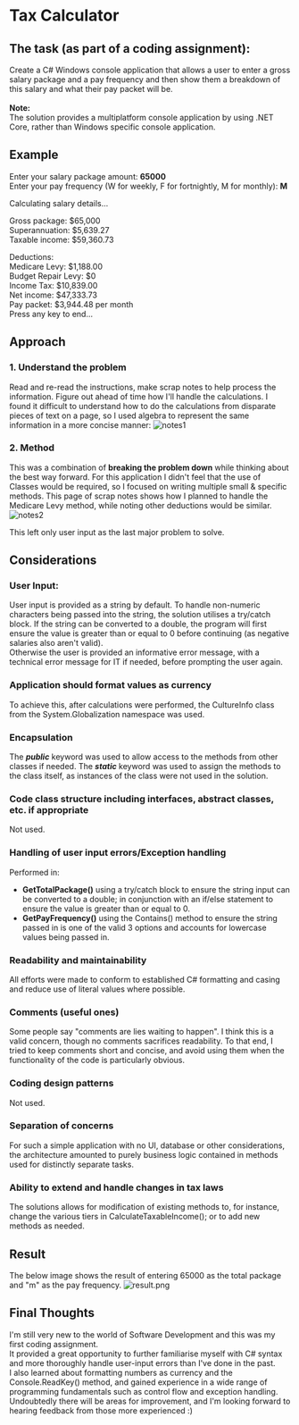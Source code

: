 # Tax Calculator

## The task (as part of a coding assignment):
Create a C# Windows console application that allows a user to enter a gross salary package and a pay frequency and then show them a breakdown of this salary and what their pay packet will be. <br><br>
**Note:** <br>
The solution provides a multiplatform console application by using .NET Core, rather than Windows specific console application.

## Example
Enter your salary package amount: **65000**<br>
Enter your pay frequency (W for weekly, F for fortnightly, M for monthly): **M**

Calculating salary details...

Gross package: $65,000<br>
Superannuation: $5,639.27<br>
Taxable income: $59,360.73<br>

Deductions:<br>
Medicare Levy: $1,188.00<br>
Budget Repair Levy: $0<br>
Income Tax: $10,839.00<br>
Net income: $47,333.73<br>
Pay packet: $3,944.48 per month<br>
Press any key to end...


## Approach

### 1. Understand the problem
Read and re-read the instructions, make scrap notes to help process the information. Figure out ahead of time how I'll handle the calculations.
I found it difficult to understand how to do the calculations from disparate pieces of text on a page, so I used algebra to represent the same information in a more concise manner:
![notes1](notes1.jpeg)

### 2. Method
This was a combination of **breaking the problem down** while thinking about the best way forward.
For this application I didn't feel that the use of Classes would be required, so I focused on writing multiple small & specific methods.
This page of scrap notes shows how I planned to handle the Medicare Levy method, while noting other deductions would be similar.
![notes2](notes2.jpeg)

This left only user input as the last major problem to solve.

## Considerations

### User Input:
User input is provided as a string by default.
To handle non-numeric characters being passed into the string, the solution utilises a try/catch block.
If the string can be converted to a double, the program will first ensure the value is greater than or equal to 0 before continuing (as negative salaries also aren't valid). <br>
Otherwise the user is provided an informative error message, with a technical error message for IT if needed, before prompting the user again.

### Application should format values as currency
To achieve this, after calculations were performed, the CultureInfo class from the System.Globalization namespace was used.

### Encapsulation
The ***public*** keyword was used to allow access to the methods from other classes if needed.
The ***static*** keyword was used to assign the methods to the class itself, as instances of the class were not used in the solution.


### Code class structure including interfaces, abstract classes, etc. if appropriate
Not used.

### Handling of user input errors/Exception handling
Performed in:
- **GetTotalPackage()** using a try/catch block to ensure the string input can be converted to a double; in conjunction with an if/else statement to ensure the value is greater than or equal to 0.
- **GetPayFrequency()** using the Contains() method to ensure the string passed in is one of the valid 3 options and accounts for lowercase values being passed in.

### Readability and maintainability
All efforts were made to conform to established C# formatting and casing and reduce use of literal values where possible.


### Comments (useful ones)
Some people say "comments are lies waiting to happen". I think this is a valid concern, though no comments sacrifices readability. To that end, I tried to keep comments short and concise, and avoid using them when the functionality of the code is particularly obvious.


### Coding design patterns
Not used.

### Separation of concerns
For such a simple application with no UI, database or other considerations, the architecture amounted to purely business logic contained in methods used for distinctly separate tasks.


### Ability to extend and handle changes in tax laws
The solutions allows for modification of existing methods to, for instance, change the various tiers in CalculateTaxableIncome(); or to add new methods as needed.

## Result
The below image shows the result of entering 65000 as the total package and "m" as the pay frequency.
![result.png](result-dark.png)


## Final Thoughts
I'm still very new to the world of Software Development and this was my first coding assignment. <br>
It provided a great opportunity to further familiarise myself with C# syntax and more thoroughly handle user-input errors than I've done in the past. <br>
I also learned about formatting numbers as currency and the Console.ReadKey() method, and gained experience in a wide range of programming fundamentals such as control flow and exception handling. <br>
Undoubtedly there will be areas for improvement, and I'm looking forward to hearing feedback from those more experienced :)



